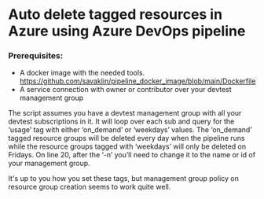 # Auto delete tagged resources in Azure using Azure DevOps pipeline

### Prerequisites:

- A docker image with the needed tools. https://github.com/savaklin/pipeline_docker_image/blob/main/Dockerfile
- A service connection with owner or contributor over your devtest management group

The script assumes you have a devtest management group with all your devtest subscriptions in it. It will loop over each sub and query for the ‘usage’ tag with either ‘on_demand’ or ‘weekdays’ values. The ‘on_demand’ tagged resource groups will be deleted every day when the pipeline runs while the resource groups tagged with ‘weekdays’ will only be deleted on Fridays. On line 20, after the ‘-n’  you’ll need to change it to the name or id of your management group.

It's up to you how you set these tags, but management group policy on resource group creation seems to work quite well.
